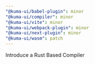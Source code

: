 ```yaml
---
"@kuma-ui/babel-plugin": minor
"@kuma-ui/compiler": minor
"@kuma-ui/vite": minor
"@kuma-ui/webpack-plugin": minor
"@kuma-ui/next-plugin": minor
"@kuma-ui/wasm": patch
---
```


Introduce a Rust Based Compiler
